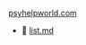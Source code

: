 [psyhelpworld.com](psyhelpworld.com)



   - 📄 [list.md](https://vlad2305m.github.io/UnitedPsychologists/list.md)
